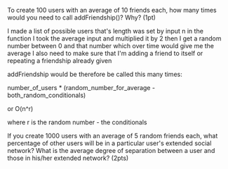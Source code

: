 To create 100 users with an average of 10 friends each, how many times would you need to call addFriendship()? Why? (1pt)

I made a list of possible users that's length was set by input n in the function
I took the average input and multiplied it by 2
then I get a random number between 0 and that number which over time would give me the average
I also need to make sure that I'm adding a friend to itself or repeating a friendship already given

addFriendship would be therefore be called this many times:

number_of_users * (random_number_for_average - both_random_conditionals)

or O(n^r)

where r is the random number - the conditionals

If you create 1000 users with an average of 5 random friends each, what percentage of other users will be in a particular user's extended social network? What is the average degree of separation between a user and those in his/her extended network? (2pts)